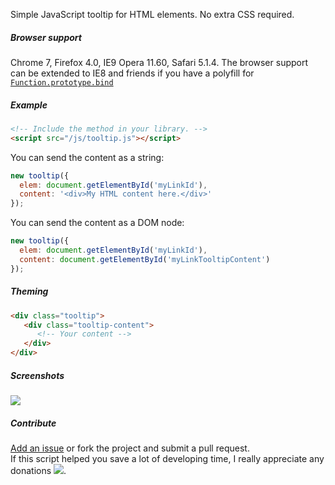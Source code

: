 Simple JavaScript tooltip for HTML elements. No extra CSS required.

##### Browser support

Chrome 7, Firefox 4.0, IE9 Opera 11.60, Safari 5.1.4. 
The browser support can be extended to IE8 and friends if you have a polyfill for [`Function.prototype.bind`](https://developer.mozilla.org/en-US/docs/Web/JavaScript/Reference/Global_Objects/Function/bind)

##### Example

```html
<!-- Include the method in your library. -->
<script src="/js/tooltip.js"></script>
```

You can send the content as a string:

```javascript
new tooltip({
  elem: document.getElementById('myLinkId'),
  content: '<div>My HTML content here.</div>'
});
```

You can send the content as a DOM node:

```javascript
new tooltip({
  elem: document.getElementById('myLinkId'),
  content: document.getElementById('myLinkTooltipContent')
});
```

##### Theming

```html
<div class="tooltip">
   <div class="tooltip-content">
      <!-- Your content -->
   </div>
</div>
```

##### Screenshots

<img src="http://ghita.org/sites/default/files/articles_imgs/tooltip.gif" border="0">

##### Contribute

<a href="https://github.com/serbanghita/tooltip/issues/new">Add an issue</a> or fork the project and submit a pull request. <br>
If this script helped you save a lot of developing time, I really appreciate any donations
<a href="https://www.paypal.com/cgi-bin/webscr?cmd=_donations&business=serbanghita%40gmail%2ecom&lc=US&item_name=Serban%20Ghita%20%28GitHub%29&currency_code=USD&bn=PP%2dDonationsBF%3abtn_donate_SM%2egif%3aNonHosted"><img src="https://www.paypalobjects.com/en_US/i/btn/btn_donate_SM.gif" border="0"></a>.
